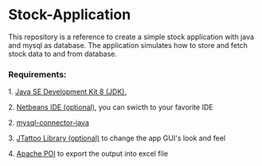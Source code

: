 # Stock-Application

This repository is a reference to create a simple stock application with java and mysql as database. The application simulates how to store and fetch stock data to and from database.

<h3>Requirements:</h3>
<p> 1. <a href="http://www.oracle.com/technetwork/java/javase/downloads/jdk8-downloads-2133151.html" target="_blank">Java SE Development Kit 8 (JDK).</a> </p> 
<p> 2. <a href="https://netbeans.org/downloads/" target="_blank">Netbeans IDE (optional)</a>, you can swicth to your favorite IDE</p> 
<p> 2. <a href="http://www.java2s.com/Code/Jar/m/Downloadmysqlconnectorjava5123binjar.htm" target="_blank"> mysql-connector-java </a></p>
<p> 3. <a href="http://www.jtattoo.net/Download.html" target="_blank">JTattoo Library (optional)</a> to change the app GUI's look and feel  </p>
<p> 4. <a href="https://poi.apache.org/" target="_blank">Apache POI</a> to export the output into excel file </p>
